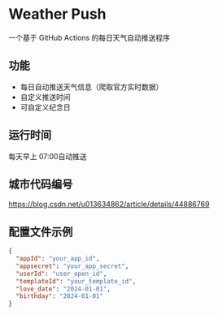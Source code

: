 # Weather Push
一个基于 GitHub Actions 的每日天气自动推送程序

## 功能
- 每日自动推送天气信息（爬取官方实时数据）
- 自定义推送时间
- 可自定义纪念日

## 运行时间
每天早上 07:00自动推送

## 城市代码编号
https://blog.csdn.net/u013634862/article/details/44886769

## 配置文件示例

```json
{
  "appId": "your_app_id",
  "appsecret": "your_app_secret",
  "userId": "user_open_id",
  "templateId": "your_template_id",
  "love_date": "2024-01-01",
  "birthday": "2024-01-01"
}
